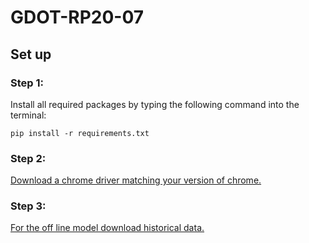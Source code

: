# GDOT-RP20-07

## Set up
### Step 1:
Install all required packages by typing the following command into the terminal:
```
pip install -r requirements.txt
```
### Step 2:
[Download a chrome driver matching your version of chrome.](https://chromedriver.chromium.org/downloads)
### Step 3:
[For the off line model download historical data.](https://chromedriver.chromium.org/downloads)

